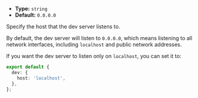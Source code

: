 - **Type:** `string`
- **Default:** `0.0.0.0`

Specify the host that the dev server listens to.

By default, the dev server will listen to `0.0.0.0`, which means listening to all network interfaces, including `localhost` and public network addresses.

If you want the dev server to listen only on `localhost`, you can set it to:

```ts
export default {
  dev: {
    host: 'localhost',
  },
};
```
